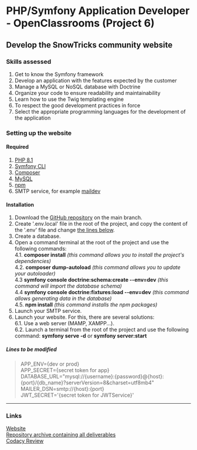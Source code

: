# PHP/Symfony Application Developer - OpenClassrooms (Project 6)

## Develop the SnowTricks community website

### Skills assessed
1. Get to know the Symfony framework
2. Develop an application with the features expected by the customer
3. Manage a MySQL or NoSQL database with Doctrine
4. Organize your code to ensure readability and maintainability
5. Learn how to use the Twig templating engine
6. To respect the good development practices in force
7. Select the appropriate programming languages for the development of the application

### Setting up the website

#### Required
1. [PHP 8.1](https://www.php.net/downloads.php)
2. [Symfony CLI](https://symfony.com/download)
3. [Composer](https://getcomposer.org/download/)
4. [MySQL](https://www.mysql.com/fr/downloads/)
5. [npm](https://docs.npmjs.com/downloading-and-installing-node-js-and-npm)
6. SMTP service, for example [maildev](https://github.com/maildev/maildev)

#### Installation
1. Download the [GitHub repository](https://github.com/Galuss1/openclassrooms-snowtricks/) on the main branch.
2. Create '.env.local' file in the root of the project, and copy the content of the '.env' file and change [the lines below](#lines-to-be-modified).
3. Create a database.
4. Open a command terminal at the root of the project and use the following commands:\
   4.1. **composer install** *(this command allows you to install the project's dependencies)*\
   4.2. **composer dump-autoload** *(this command allows you to update your autoloader)*\
   4.3  **symfony console doctrine:schema:create --env=dev** *(this command will import the database schema)*\
   4.4  **symfony console doctrine:fixtures:load --env=dev** *(this command allows generating data in the database)*\
   4.5. **npm install** *(this command installs the npm packages)*
5. Launch your SMTP service.
6. Launch your website. For this, there are several solutions:\
   6.1. Use a web server (MAMP, XAMPP...).\
   6.2. Launch a terminal from the root of the project and use the following command: **symfony serve -d** or **symfony server:start**

##### Lines to be modified
> APP_ENV={dev or prod}\
> APP_SECRET={secret token for app}\
> DATABASE_URL="mysql://{username}:{password}@{host}:{port}/{db_name}?serverVersion=8&charset=utf8mb4"\
> MAILER_DSN=smtp://{host}:{port}\
> JWT_SECRET='{secret token for JWTService}'

--- --- ---

### Links
[Website](https://formation.snowtricks.gaelpaquien.com/)\
[Repository archive containing all deliverables](https://github.com/Galuss1/openclassrooms-archive/tree/main/php-symfony-application-developer/project-6)\
[Codacy Review](https://app.codacy.com/gh/Galuss1/openclassrooms-snowtricks/dashboard)
